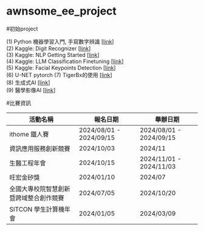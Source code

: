 # awnsome_ee_project

#初始project

(1) Python 機器學習入門, 手寫數字辨識 [[link](https://machine-learning-python.gitbook.io/project/classification/ex1_recognizing_hand-written_digits)]  
(2) Kaggle: Digit Recognizer [[link](https://www.kaggle.com/competitions/digit-recognizer)]  
(3) Kaggle: NLP Getting Started [[link](https://www.kaggle.com/competitions/nlp-getting-started)]  
(4) Kaggle: LLM Classification Finetuning [[link](https://www.kaggle.com/competitions/llm-classification-finetuning)]  
(5) Kaggle: Facial Keypoints Detection [[link](https://www.kaggle.com/competitions/facial-keypoints-detection)]  
(6) U-NET pytorch 
(7) TigerBx的使用 [[link](https://github.com/htylab/tigerbx)]  
(8) 生成式AI [[link](https://github.com/Project-MONAI/GenerativeModels)]  
(9) 醫學影像AI [[link](https://github.com/Project-MONAI/tutorials)]  



#比賽資訊

| 活動名稱 | 報名日期 | 舉辦日期 |
|----------|----------|----------|
| ithome 鐵人賽 | 2024/08/01 - 2024/09/15 | 2024/08/01 - 2024/09/15 |
| 資訊應用服務創新競賽 | 2024/10/03 | 2024/11 |
| 生醫工程年會 | 2024/10/15 | 2024/11/01 - 2024/11/03 |
| 旺宏金矽獎 | 2024/01/10 | 2024/07  |
| 全國大專校院智慧創新暨跨域整合創作競賽 | 2024/07/05 | 2024/10/20 |
| SITCON 學生計算機年會 | 2024/01/05 | 2024/03/09 |


